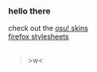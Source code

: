 ### hello there
check out the [osu! skins](https://github.com/JizoCat/osu-skin/wiki/Skins)  
[firefox stylesheets](https://github.com/JizoCat/firefox-css)
<br/><br/>
> \>w<
